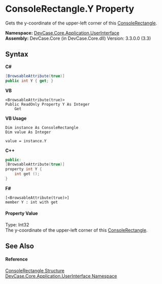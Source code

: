 # ConsoleRectangle.Y Property 
 

Gets the y-coordinate of the upper-left corner of this <a href="T_DevCase_Core_Application_UserInterface_ConsoleRectangle">ConsoleRectangle</a>.

**Namespace:**&nbsp;<a href="N_DevCase_Core_Application_UserInterface">DevCase.Core.Application.UserInterface</a><br />**Assembly:**&nbsp;DevCase.Core (in DevCase.Core.dll) Version: 3.3.0.0 (3.3)

## Syntax

**C#**<br />
``` C#
[BrowsableAttribute(true)]
public int Y { get; }
```

**VB**<br />
``` VB
<BrowsableAttribute(true)>
Public ReadOnly Property Y As Integer
	Get
```

**VB Usage**<br />
``` VB Usage
Dim instance As ConsoleRectangle
Dim value As Integer

value = instance.Y

```

**C++**<br />
``` C++
public:
[BrowsableAttribute(true)]
property int Y {
	int get ();
}
```

**F#**<br />
``` F#
[<BrowsableAttribute(true)>]
member Y : int with get

```


#### Property Value
Type: Int32<br />The y-coordinate of the upper-left corner of this <a href="T_DevCase_Core_Application_UserInterface_ConsoleRectangle">ConsoleRectangle</a>.

## See Also


#### Reference
<a href="T_DevCase_Core_Application_UserInterface_ConsoleRectangle">ConsoleRectangle Structure</a><br /><a href="N_DevCase_Core_Application_UserInterface">DevCase.Core.Application.UserInterface Namespace</a><br />